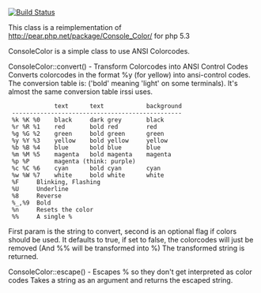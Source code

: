 [![Build Status](https://secure.travis-ci.org/localgod/ConsoleColor.png?branch=master)](http://travis-ci.org/localgod/ConsoleColor)

This class is a reimplementation of http://pear.php.net/package/Console_Color/ for php 5.3 

ConsoleColor is a simple class to use ANSI Colorcodes.

ConsoleColor::convert() - Transform Colorcodes into ANSI Control Codes  
  Converts colorcodes in the format %y (for yellow) into ansi-control
  codes. The conversion table is: ('bold' meaning 'light' on some
  terminals). It's almost the same conversion table irssi uses.
  
                 text      text            background
     ------------------------------------------------
     %k %K %0    black     dark grey       black
     %r %R %1    red       bold red        red
     %g %G %2    green     bold green      green
     %y %Y %3    yellow    bold yellow     yellow
     %b %B %4    blue      bold blue       blue
     %m %M %5    magenta   bold magenta    magenta
     %p %P       magenta (think: purple)
     %c %C %6    cyan      bold cyan       cyan
     %w %W %7    white     bold white      white
     %F     Blinking, Flashing
     %U     Underline
     %8     Reverse
     %_,%9  Bold
     %n     Resets the color
     %%     A single %

  First param is the string to convert, second is an optional flag if
  colors should be used. It defaults to true, if set to false, the
  colorcodes will just be removed (And %% will be transformed into %)
  The transformed string is returned.
  
ConsoleColor::escape() - Escapes % so they don't get interpreted as color codes
  Takes a string as an argument and returns the escaped string.
